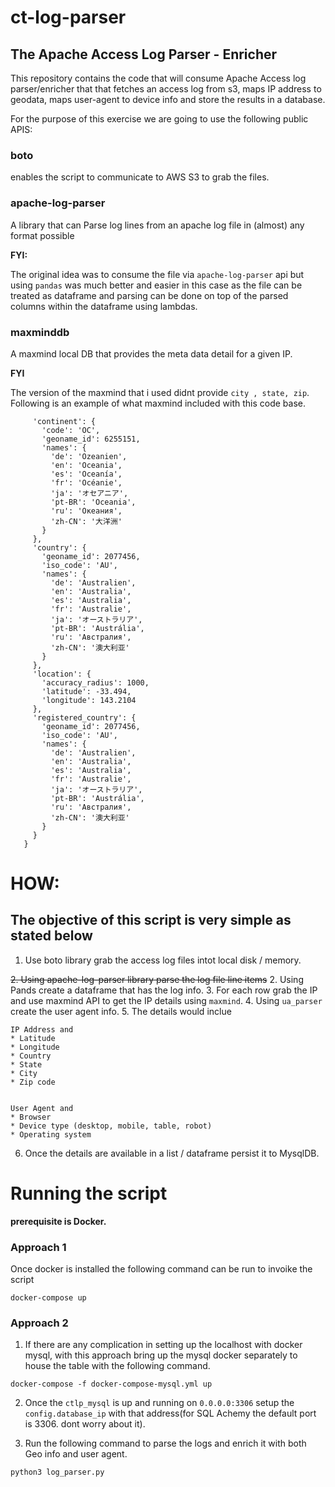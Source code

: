 # ct-log-parser

## The Apache Access Log Parser - Enricher

This repository contains the code that will consume Apache Access log parser/enricher that that fetches an access log from s3, maps IP address to geodata, maps user-agent to device info and store the results in a database.

For the purpose of this exercise we are going to use the following public APIS:

### boto 
enables the script to communicate to AWS S3 to grab the files.

### apache-log-parser
A library that can Parse log lines from an apache log file in (almost) any format possible

**FYI:** 

The original idea was to consume the file via ```apache-log-parser``` api but using ```pandas```
was much better and easier in this case as the file can be treated as dataframe and 
parsing can be done on top of the parsed columns within the dataframe using lambdas.


### maxminddb
A maxmind local DB that provides the meta data detail for a given IP.

**FYI**

The version of the maxmind that i used didnt provide ```city , state, zip```. Following 
is an example of what maxmind included with this code base.

```{
     'continent': {
       'code': 'OC',
       'geoname_id': 6255151,
       'names': {
         'de': 'Ozeanien',
         'en': 'Oceania',
         'es': 'Oceanía',
         'fr': 'Océanie',
         'ja': 'オセアニア',
         'pt-BR': 'Oceania',
         'ru': 'Океания',
         'zh-CN': '大洋洲'
       }
     },
     'country': {
       'geoname_id': 2077456,
       'iso_code': 'AU',
       'names': {
         'de': 'Australien',
         'en': 'Australia',
         'es': 'Australia',
         'fr': 'Australie',
         'ja': 'オーストラリア',
         'pt-BR': 'Austrália',
         'ru': 'Австралия',
         'zh-CN': '澳大利亚'
       }
     },
     'location': {
       'accuracy_radius': 1000,
       'latitude': -33.494,
       'longitude': 143.2104
     },
     'registered_country': {
       'geoname_id': 2077456,
       'iso_code': 'AU',
       'names': {
         'de': 'Australien',
         'en': 'Australia',
         'es': 'Australia',
         'fr': 'Australie',
         'ja': 'オーストラリア',
         'pt-BR': 'Austrália',
         'ru': 'Австралия',
         'zh-CN': '澳大利亚'
       }
     }
   }
   ```


# HOW: 
## The objective of this script is very simple as stated below

1. Use boto library grab the access log files intot local disk / memory.

~~2. Using apache-log-parser library parse the log file line items~~
2. Using Pands create a dataframe that has the log info.
3. For each row grab the IP and use maxmind API to get the IP details using ```maxmind```.
4. Using ```ua_parser``` create the user agent info.
5. The details would inclue 

    IP Address and 
    * Latitude
    * Longitude
    * Country
    * State
    * City
    * Zip code
    
    
    User Agent and 
    * Browser
    * Device type (desktop, mobile, table, robot)
    * Operating system  
6. Once the details are available in a list / dataframe persist it to MysqlDB.


# Running the script
**prerequisite is Docker.**

### Approach 1

Once docker is installed the following command can be run to invoike the script

```docker-compose up```

### Approach 2
1. If there are any complication in setting up the localhost with docker mysql, with this approach
bring up the mysql docker separately to house the table with the following command.

```
docker-compose -f docker-compose-mysql.yml up
```

2. Once the ```ctlp_mysql``` is up and running on ```0.0.0.0:3306``` setup the 
```config.database_ip``` with that address(for SQL Achemy the default port is 3306. dont worry about it).

3. Run the following command to parse the logs and enrich it with both Geo info and 
user agent.
```
python3 log_parser.py
```


